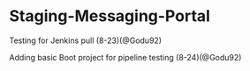 # Staging-Messaging-Portal

Testing for Jenkins pull (8-23)(@Godu92)

Adding basic Boot project for pipeline testing (8-24)(@Godu92)
